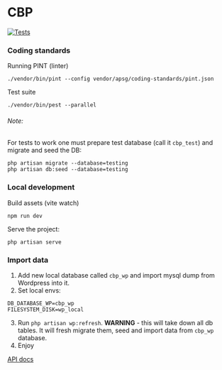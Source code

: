 # CBP
[![Tests](https://github.com/itwzhp/cbp/workflows/Tests/badge.svg)](https://github.com/itwzhp/cbp/actions?query=workflow:"Tests")

### Coding standards

Running PINT (linter)

```shell
./vendor/bin/pint --config vendor/apsg/coding-standards/pint.json
```

Test suite

```shell
./vendor/bin/pest --parallel
```

###### Note: 
For tests to work one must prepare test database (call it `cbp_test`) and migrate and seed the DB:

```shell
php artisan migrate --database=testing
php artisan db:seed --database=testing
```

### Local development

Build assets (vite watch)

```shell
npm run dev
```

Serve the project:

```shell
php artisan serve
```

### Import data

1. Add new local database called `cbp_wp` and import mysql dump from Wordpress into it.
2. Set local envs:

```dotenv
DB_DATABASE_WP=cbp_wp
FILESYSTEM_DISK=wp_local
```

3. Run `php artisan wp:refresh`. **WARNING** - this will take down all db tables. It will fresh migrate them, seed and
   import data from `cbp_wp` database.
4. Enjoy


[API docs](ENDPOINTS.md)
